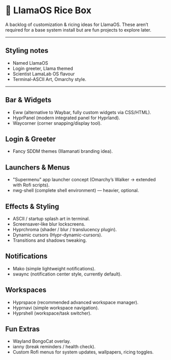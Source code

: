 # 🦙 LlamaOS Rice Box

A backlog of customization & ricing ideas for LlamaOS. 
These aren’t required for a base system install but are fun projects to explore later.

___

## Styling notes
- Named LlamaOS
- Login greeter, Llama themed
- Scientist LamaLab OS flavour
- Terminal-ASCII Art, Omarchy style.

---

## Bar & Widgets
- Eww (alternative to Waybar, fully custom widgets via CSS/HTML).
- HyprPanel (modern integrated panel for Hyprland).
- Waycorner (corner snapping/display tool).

## Login & Greeter
- Fancy SDDM themes (Illamanati branding idea).

## Launchers & Menus
- "Supermenu" app launcher concept (Omarchy’s Walker → extended with Rofi scripts).
- nwg-shell (complete shell environment) — heavier, optional.

## Effects & Styling
- ASCII / startup splash art in terminal.
- Screensaver‑like blur lockscreens.
- Hyprchroma (shader / blur / translucency plugin).
- Dynamic cursors (Hypr-dynamic-cursors).
- Transitions and shadows tweaking.

## Notifications
- Mako (simple lightweight notifications).
- swaync (notification center style, currently default).

## Workspaces
- Hyprspace (recommended advanced workspace manager).
- Hyprnavi (simple workspace navigation).
- Hyprshell (workspace/task switcher).

## Fun Extras
- Wayland BongoCat overlay.
- ianny (break reminders / health check).
- Custom Rofi menus for system updates, wallpapers, ricing toggles.
